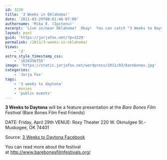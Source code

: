 ```yaml
---
id: 3229
title: '3 Weeks in Oklahoma!'
date: '2011-03-29T08:01:46-07:00'
authorname: 'Mika E. (Ipstenu)'
excerpt: 'Live in/near Oklahoma?  Okay!  You can catch "3 Weeks to Daytona" on April 29th!'
layout: post
guid: 'https://jorjafox.net/?p=3229'
permalink: /2011/3-weeks-in-oklahoma/
Views:
    - '2'
astra_style_timestamp_css:
    - '1634356755'
image: 'https://static.jorjafox.net/wordpress/2011/03/barebones.jpg'
categories:
    - 'Jorja Fox'
tags:
    - '3 weeks to daytona'
    - movies
    - 'public events'
---
```


**3 Weeks to Daytona** will be a feature presentation at the _Bare Bones Film Festival_ (Bare Bones Film Fest Friends)

DATE: Friday, April 29th
VENUE: Roxy Theater
220 W. Okmulgee St.- Muskogee, OK 74401

Source: <a href="http://www.facebook.com/photo.php?fbid=174427235939692&amp;set=a.163759377006478.35221.156536304395452&amp;comments">3 Weeks to Daytona Facebook</a>

You can read more about the festival at <a href="http://www.barebonesfilmfestivals.org/">http://www.barebonesfilmfestivals.org/</a>
